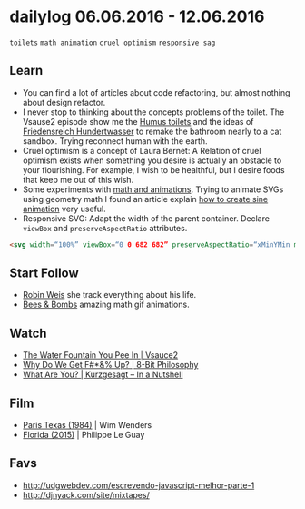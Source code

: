 # dailylog 06.06.2016 - 12.06.2016

`toilets` `math animation` `cruel optimism` `responsive sag`

## Learn 

- You can find a lot of articles about code refactoring, but almost nothing about design refactor.
- I never stop to thinking about the concepts problems of the toilet. The Vsause2 episode show me the [Humus toilets](https://en.wikipedia.org/wiki/Composting_toilet) and the ideas of  [Friedensreich Hundertwasser](https://en.wikipedia.org/wiki/Friedensreich_Hundertwasser) to remake the bathroom nearly to a cat sandbox. Trying reconnect human with the earth.
- Cruel optimism is a concept of Laura Bernet: A Relation of cruel optimism exists when something you desire is actually an obstacle to your flourishing. For example, I wish to be healthful, but I desire foods that keep me out of this wish.
- Some experiments with [math and animations](http://codepen.io/zehfernandes/pen/BzNZvm). Trying to animate SVGs using geometry math I found an article explain [how to create sine animation](http://www.pshkvsky.com/gif2code/sine-animation-tutorial-three-js/) very useful.
- Responsive SVG: Adapt the width of the parent container. Declare `viewBox` and `preserveAspectRatio` attributes.
```html
<svg width=“100%” viewBox=“0 0 682 682” preserveAspectRatio=“xMinYMin meet”></svg>
```

## Start Follow

- [Robin Weis](https://twitter.com/personifiedself) she track everything about his life.
- [Bees & Bombs](https://twitter.com/beesandbombs) amazing math gif animations.

## Watch
 
- [The Water Fountain You Pee In | Vsauce2](https://www.youtube.com/watch?v=6Ha5Rs2r4F0)
- [Why Do We Get F#*&% Up? | 8-Bit Philosophy](https://www.youtube.com/watch?v=S0QNCv4J4Z8)
- [What Are You? | Kurzgesagt – In a Nutshell](https://www.youtube.com/watch?v=JQVmkDUkZT4)

## Film

- [Paris Texas (1984)](http://letterboxd.com/zehfernandes/film/paris-texas/) | Wim Wenders
- [Florida (2015)](http://letterboxd.com/zehfernandes/film/florida/) | Philippe Le Guay

## Favs

- http://udgwebdev.com/escrevendo-javascript-melhor-parte-1
- http://djnyack.com/site/mixtapes/